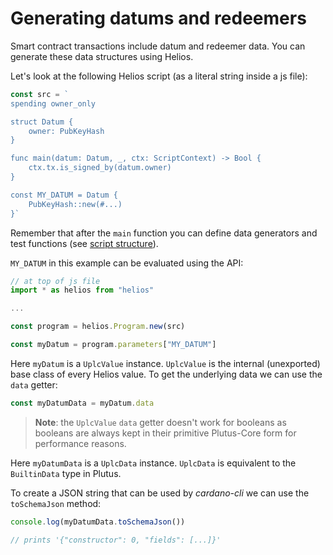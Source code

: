 # Generating datums and redeemers

Smart contract transactions include datum and redeemer data. You can generate these data structures using Helios.

Let's look at the following Helios script (as a literal string inside a js file):

```js
const src = `
spending owner_only

struct Datum {
    owner: PubKeyHash
}

func main(datum: Datum, _, ctx: ScriptContext) -> Bool {
    ctx.tx.is_signed_by(datum.owner)
}

const MY_DATUM = Datum {
    PubKeyHash::new(#...)
}`
```

Remember that after the `main` function you can define data generators and test functions (see [script structure](../lang/script-structure.md)).

`MY_DATUM` in this example can be evaluated using the API:

```js
// at top of js file
import * as helios from "helios"
```
```js
...
```
```js
const program = helios.Program.new(src)

const myDatum = program.parameters["MY_DATUM"]
```

Here `myDatum` is a `UplcValue` instance. `UplcValue` is the internal (unexported) base class of every Helios value. To get the underlying data we can use the `data` getter:

```js
const myDatumData = myDatum.data
```

> **Note**: the `UplcValue` `data` getter doesn't work for booleans as booleans are always kept in their primitive Plutus-Core form for performance reasons.

Here `myDatumData` is a `UplcData` instance. `UplcData` is equivalent to the `BuiltinData` type in Plutus.

To create a JSON string that can be used by *cardano-cli* we can use the `toSchemaJson` method:

```js
console.log(myDatumData.toSchemaJson())

// prints '{"constructor": 0, "fields": [...]}'
```